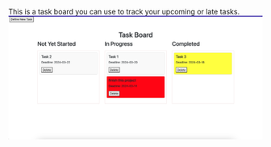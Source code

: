 This is a task board you can use to track your upcoming or late tasks.
![task board](assets/Screenshot%202024-03-14%20at%2016.50.22.png)
